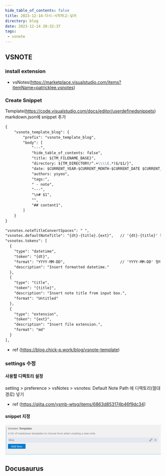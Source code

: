 ```yaml
---
hide_table_of_contents: false
title: 2023-12-14-다시-시작하고-싶어
directory: blog
date: 2023-12-14 20:32:37
tags:
 - vsnote
---
```


## VSNOTE

### install extension
- vsNotes(https://marketplace.visualstudio.com/items?itemName=patricklee.vsnotes)

### Create Snippet 
Template(https://code.visualstudio.com/docs/editor/userdefinedsnippets) markdown.json에 snippet 추가

```md
{
	"vsnote_template_blog": {
		"prefix": "vsnote_template_blog",
		"body": [
			"---",
			"hide_table_of_contents: false",
			"title: ${TM_FILENAME_BASE}",
			"directory: ${TM_DIRECTORY/^.+\\\\(.*)$/$1/}",
			"date: $CURRENT_YEAR-$CURRENT_MONTH-$CURRENT_DATE $CURRENT_HOUR:$CURRENT_MINUTE:$CURRENT_SECOND",
			"authors: ysyoo",
			"tags:",
			" - note",
			"---",
            "\n# $1",
			"",
			"## content1",
		]
	}
}
```

```md
"vsnotes.noteTitleConvertSpaces": " ",
"vsnotes.defaultNoteTitle": "{dt}-{title}.{ext}",   // '{dt}-{title}' 형태로 변경
"vsnotes.tokens": [
  {
    "type": "datetime",
    "token": "{dt}",
    "format": "YYYY-MM-DD",                         // 'YYYY-MM-DD' 형태로 변경
    "description": "Insert formatted datetime."
  },
  {
    "type": "title",
    "token": "{title}",
    "description": "Insert note title from input box.",
    "format": "Untitled"
  },
  {
    "type": "extension",
    "token": "{ext}",
    "description": "Insert file extension.",
    "format": "md"
  }
],
```

- ref (https://blog.chick-p.work/blog/vsnote-template)

### settings 수정
#### 사용할 디렉토리 설정
setting > preference > vsNotes > vsnotes: Default Note Path 에 디렉토리(절대경로) 넣기

- ref (https://qiita.com/ysmb-wtsg/items/6863d853174b46f9dc34)

#### snippet 지정
![Alt text](image.png)

## Docusaurus